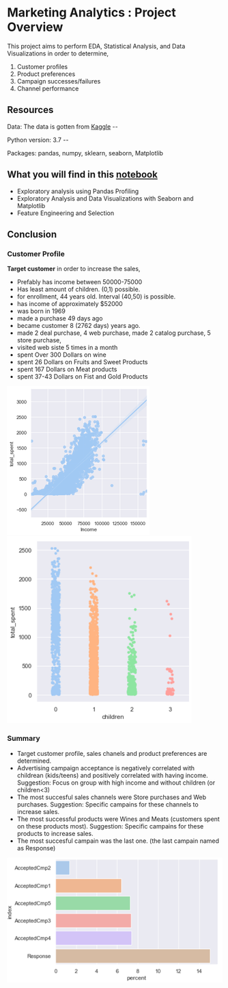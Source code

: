 #  Marketing Analytics : Project Overview

This project aims to perform EDA, Statistical Analysis, and Data Visualizations in order to determine,
1. Customer profiles
2. Product preferences
3. Campaign successes/failures
4. Channel performance

## Resources

Data: The data is gotten from [Kaggle](https://www.kaggle.com/jackdaoud/marketing-data "Kaggle data") --

Python version: 3.7 --

Packages: pandas, numpy, sklearn, seaborn, Matplotlib

## What you will find in this [notebook](https://gitlab.com/cansuyalcin/projects_portfolio/-/blob/master/Personal%20Projects/Marketing%20Analytics/Marketing_Analytics.ipynb "notebook")

* Exploratory analysis using Pandas Profiling
* Exploratory Analysis and Data Visualizations with Seaborn and Matplotlib
* Feature Engineering and Selection

## Conclusion 

### Customer Profile

**Target customer** in order to increase the sales,

* Prefably has income between 50000-75000
* Has least amount of children. (0,1) possible.
* for enrollment, 44 years old. Interval (40,50) is possible.
* has income of approximately $52000
* was born in 1969
* made a purchase 49 days ago
* became customer 8 (2762 days) years ago.
* made 2 deal purchase, 4 web purchase, made 2 catalog purchase, 5 store purchase,
* visited web siste 5 times in a month
* spent Over 300 Dollars on wine
* spent 26 Dollars on Fruits and Sweet Products
* spent 167 Dollars on Meat products
* spent 37-43 Dollars on Fist and Gold Products

![The relationship between Income and total spent](Images/total_spent-Income.png)
![The relationship between children and total spent](Images/total_spent-children.PNG)

### Summary

* Target customer profile, sales chanels and product preferences are determined.
* Advertising campaign acceptance is negatively correlated with childrean (kids/teens) and positively correlated with having income. 
Suggestion: Focus on group with high income and without children (or children<3)
* The most succesful sales channels were Store purchases and Web purchases. Suggestion: Specific campains for these channels to increase sales.
* The most successful products were Wines and Meats (customers spent on these products most). 
Suggestion: Specific campains for these products to increase sales.
* The most succesful campain was the last one. (the last campain named as Response)

![The success of campains](Images/response.PNG)
